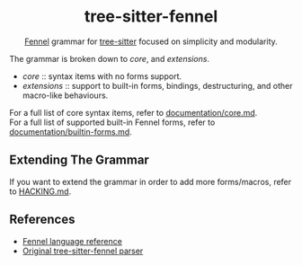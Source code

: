 <div align="center">


# tree-sitter-fennel

[Fennel](https://fennel-lang.org) grammar for [tree-sitter](https://github.com/tree-sitter/tree-sitter) focused on simplicity and modularity.


</div>

The grammar is broken down to *core*, and *extensions*.
- *core* :: syntax items with no forms support.
- *extensions* :: support to built-in forms, bindings, destructuring, and other macro-like behaviours.

For a full list of core syntax items, refer to [documentation/core.md](/documentation/core.md).\
For a full list of supported built-in Fennel forms, refer to [documentation/builtin-forms.md](documentation/builtin-forms.md).

## Extending The Grammar

If you want to extend the grammar in order to add more forms/macros, refer to [HACKING.md](HACKING.md).

## References

- [Fennel language reference](https://fennel-lang.org/reference)
- [Original tree-sitter-fennel parser](https://github.com/TravonteD/tree-sitter-fennel)
